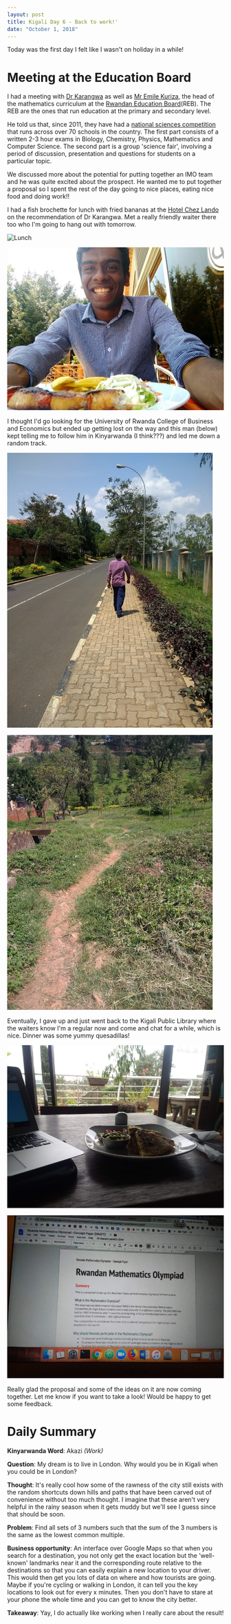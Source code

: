 ```yaml
---
layout: post
title: Kigali Day 6 - Back to work!'
date: "October 1, 2018"
---
```


Today was the first day I felt like I wasn't on holiday in a while!

Meeting at the Education Board
==============================

I had a meeting with [Dr Karangwa](https://twitter.com/karangwad?lang=en) as well as [Mr Emile Kuriza](https://twitter.com/mukiza78emile), the head of the mathematics curriculum at the [Rwandan Education Board](http://www.reb.rw/index.php?id=6)(REB). The REB are the ones that run education at the primary and secondary level.

He told us that, since 2011, they have had a [national sciences competition](http://education.rw/rsc/) that runs across over 70 schools in the country. The first part consists of a written 2-3 hour exams in Biology, Chemistry, Physics, Mathematics and Computer Science. The second part is a group 'science fair', involving a period of discussion, presentation and questions for students on a particular topic.

We discussed more about the potential for putting together an IMO team and he was quite excited about the prospect. He wanted me to put together a proposal so I spent the rest of the day going to nice places, eating nice food and doing work!!

I had a fish brochette for lunch with fried bananas at the [Hotel Chez Lando](https://www.hotelchezlando.com/) on the recommendation of Dr Karangwa. Met a really friendly waiter there too who I'm going to hang out with tomorrow.

![Lunch](/images/lunch1.jpg "Lunch")

![Lunch 2](/images/lunch.jpg "Lunch")

I thought I'd go looking for the University of Rwanda College of Business and Economics but ended up getting lost on the way and this man (below) kept telling me to follow him in Kinyarwanda (I think???) and led me down a random track.


![Man](/images/followman.jpg "Follow me")

![Track](/images/randomtrack.jpg "Random Track")

Eventually, I gave up and just went back to the Kigali Public Library where the waiters know I'm a regular now and come and chat for a while, which is nice. Dinner was some yummy quesadillas!

![Dinner](/images/dinner.jpg "Quesadillas")

![Work](/images/proposal.jpg "Work")

Really glad the proposal and some of the ideas on it are now coming together. Let me know if you want to take a look! Would be happy to get some feedback.

Daily Summary
===========

**Kinyarwanda Word**:  Akazi *(Work)*

**Question**: My dream is to live in London. Why would you be in Kigali when you could be in London?

**Thought**: It's really cool how some of the rawness of the city still exists with the random shortcuts down hills and paths that have been carved out of convenience without too much thought. I imagine that these aren't very helpful in the rainy season when it gets muddy but we'll see I guess since that should be soon.

**Problem**: Find all sets of 3 numbers such that the sum of the 3 numbers is the same as the lowest common multiple.

**Business opportunity**: An interface over Google Maps so that when you search for a destination, you not only get the exact location but the 'well-known' landmarks near it and the corresponding route relative to the destinations so that you can easily explain a new location to your driver. This would then get you lots of data on where and how tourists are going. Maybe if you're cycling or walking in London, it can tell you the key locations to look out for every x minutes. Then you don't have to stare at your phone the whole time and you can get to know the city better.

**Takeaway**: Yay, I do actually like working when I really care about the result!
